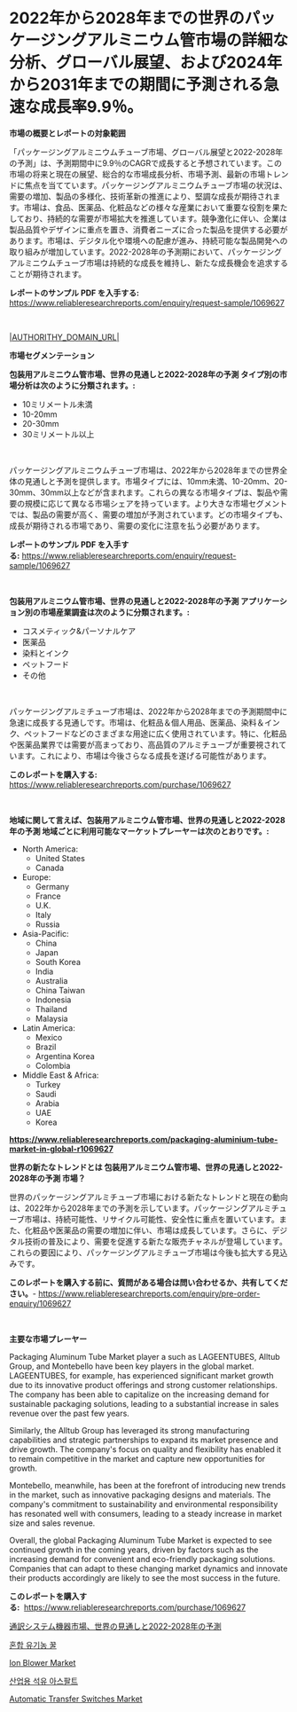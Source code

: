 <p><h1>2022年から2028年までの世界のパッケージングアルミニウム管市場の詳細な分析、グローバル展望、および2024年から2031年までの期間に予測される急速な成長率9.9％。</h1></p><p><strong>市場の概要とレポートの対象範囲</strong></p>
<p><p>「パッケージングアルミニウムチューブ市場、グローバル展望と2022-2028年の予測」は、予測期間中に9.9％のCAGRで成長すると予想されています。この市場の将来と現在の展望、総合的な市場成長分析、市場予測、最新の市場トレンドに焦点を当てています。パッケージングアルミニウムチューブ市場の状況は、需要の増加、製品の多様化、技術革新の推進により、堅調な成長が期待されます。市場は、食品、医薬品、化粧品などの様々な産業において重要な役割を果たしており、持続的な需要が市場拡大を推進しています。競争激化に伴い、企業は製品品質やデザインに重点を置き、消費者ニーズに合った製品を提供する必要があります。市場は、デジタル化や環境への配慮が進み、持続可能な製品開発への取り組みが増加しています。2022-2028年の予測期において、パッケージングアルミニウムチューブ市場は持続的な成長を維持し、新たな成長機会を追求することが期待されます。</p></p>
<p><strong>レポートのサンプル PDF を入手する:</strong> <a href="https://www.reliableresearchreports.com/enquiry/request-sample/1069627">https://www.reliableresearchreports.com/enquiry/request-sample/1069627</a></p>
<p>&nbsp;</p>
<p><a href="|AUTHORITHY_DOMAIN_URL|">|AUTHORITHY_DOMAIN_URL|</a></p>
<p><strong>市場セグメンテーション</strong></p>
<p><strong>包装用アルミニウム管市場、世界の見通しと2022-2028年の予測 タイプ別の市場分析は次のように分類されます。:</strong></p>
<p><ul><li>10ミリメートル未満</li><li>10-20mm</li><li>20-30mm</li><li>30ミリメートル以上</li></ul></p>
<p>&nbsp;</p>
<p><p>パッケージングアルミニウムチューブ市場は、2022年から2028年までの世界全体の見通しと予測を提供します。市場タイプには、10mm未満、10-20mm、20-30mm、30mm以上などが含まれます。これらの異なる市場タイプは、製品や需要の規模に応じて異なる市場シェアを持っています。より大きな市場セグメントでは、製品の需要が高く、需要の増加が予測されています。どの市場タイプも、成長が期待される市場であり、需要の変化に注意を払う必要があります。</p></p>
<p><strong>レポートのサンプル PDF を入手する:</strong>&nbsp;<a href="https://www.reliableresearchreports.com/enquiry/request-sample/1069627">https://www.reliableresearchreports.com/enquiry/request-sample/1069627</a></p>
<p>&nbsp;</p>
<p><strong> 包装用アルミニウム管市場、世界の見通しと2022-2028年の予測 アプリケーション別の市場産業調査は次のように分類されます。:</strong></p>
<p><ul><li>コスメティック&パーソナルケア</li><li>医薬品</li><li>染料とインク</li><li>ペットフード</li><li>その他</li></ul></p>
<p>&nbsp;</p>
<p><p>パッケージングアルミチューブ市場は、2022年から2028年までの予測期間中に急速に成長する見通しです。市場は、化粧品＆個人用品、医薬品、染料＆インク、ペットフードなどのさまざまな用途に広く使用されています。特に、化粧品や医薬品業界では需要が高まっており、高品質のアルミチューブが重要視されています。これにより、市場は今後さらなる成長を遂げる可能性があります。</p></p>
<p><strong>このレポートを購入する:</strong>&nbsp; <a href="https://www.reliableresearchreports.com/purchase/1069627">https://www.reliableresearchreports.com/purchase/1069627</a></p>
<p>&nbsp;</p>
<p><strong>地域に関して言えば、包装用アルミニウム管市場、世界の見通しと2022-2028年の予測 地域ごとに利用可能なマーケットプレーヤーは次のとおりです。:</strong></p>
<p><ul>
    <li>
        North America:
        <ul>
            <li>United States</li>
            <li>Canada</li>
        </ul>
    </li>
    <li>
        Europe:
        <ul>
            <li>Germany</li>
            <li>France</li>
            <li>U.K.</li>
            <li>Italy</li>
            <li>Russia</li>
        </ul>
    </li>
    <li>
        Asia-Pacific:
        <ul>
            <li>China</li>
            <li>Japan</li>
            <li>South Korea</li>
            <li>India</li>
            <li>Australia</li>
            <li>China Taiwan</li>
            <li>Indonesia</li>
            <li>Thailand</li>
            <li>Malaysia</li>
        </ul>
    </li>
    <li>
        Latin America:
        <ul>
            <li>Mexico</li>
            <li>Brazil</li>
            <li>Argentina Korea</li>
            <li>Colombia</li>
        </ul>
    </li>
    <li>
        Middle East & Africa:
        <ul>
            <li>Turkey</li>
            <li>Saudi</li>
            <li>Arabia</li>
            <li>UAE</li>
            <li>Korea</li>
        </ul>
    </li>
    </ul></p>
<p><strong><a href="https://www.reliableresearchreports.com/packaging-aluminium-tube-market-in-global-r1069627">https://www.reliableresearchreports.com/packaging-aluminium-tube-market-in-global-r1069627</a></strong>&nbsp;</p>
<p><strong>世界の新たなトレンドとは 包装用アルミニウム管市場、世界の見通しと2022-2028年の予測 市場？</strong></p>
<p><p>世界のパッケージングアルミチューブ市場における新たなトレンドと現在の動向は、2022年から2028年までの予測を示しています。パッケージングアルミチューブ市場は、持続可能性、リサイクル可能性、安全性に重点を置いています。また、化粧品や医薬品の需要の増加に伴い、市場は成長しています。さらに、デジタル技術の普及により、需要を促進する新たな販売チャネルが登場しています。これらの要因により、パッケージングアルミチューブ市場は今後も拡大する見込みです。</p></p>
<p><strong>このレポートを購入する前に、質問がある場合は問い合わせるか、共有してください。</strong>- <a href="https://www.reliableresearchreports.com/enquiry/pre-order-enquiry/1069627">https://www.reliableresearchreports.com/enquiry/pre-order-enquiry/1069627</a></p>
<p>&nbsp;</p>
<p><strong>主要な市場プレーヤー</strong></p>
<p><p>Packaging Aluminum Tube Market player a such as LAGEENTUBES, Alltub Group, and Montebello have been key players in the global market. LAGEENTUBES, for example, has experienced significant market growth due to its innovative product offerings and strong customer relationships. The company has been able to capitalize on the increasing demand for sustainable packaging solutions, leading to a substantial increase in sales revenue over the past few years.</p><p>Similarly, the Alltub Group has leveraged its strong manufacturing capabilities and strategic partnerships to expand its market presence and drive growth. The company's focus on quality and flexibility has enabled it to remain competitive in the market and capture new opportunities for growth.</p><p>Montebello, meanwhile, has been at the forefront of introducing new trends in the market, such as innovative packaging designs and materials. The company's commitment to sustainability and environmental responsibility has resonated well with consumers, leading to a steady increase in market size and sales revenue.</p><p>Overall, the global Packaging Aluminum Tube Market is expected to see continued growth in the coming years, driven by factors such as the increasing demand for convenient and eco-friendly packaging solutions. Companies that can adapt to these changing market dynamics and innovate their products accordingly are likely to see the most success in the future.</p></p>
<p><strong>このレポートを購入する:</strong>&nbsp;&nbsp;<a href="https://www.reliableresearchreports.com/purchase/1069627">https://www.reliableresearchreports.com/purchase/1069627</a></p>
<p><p><a href="https://github.com/MosesSpinka1914/Market-Research-Report-List-2/blob/main/8331944130984.md">通訳システム機器市場、世界の見通しと2022-2028年の予測</a></p><p><a href="https://github.com/apple8975768/Market-Research-Report-List-1/blob/main/9060910119400.md">혼합 유기농 꿀</a></p><p><a href="https://issuu.com/reportprime-2/docs/ion-blower-market-size-2030.pptx">Ion Blower Market</a></p><p><a href="https://github.com/hzumrdvas204296/Market-Research-Report-List-2/blob/main/2693447119401.md">산업용 석유 아스팔트</a></p><p><a href="https://github.com/goodweq44/Market-Research-Report-List-1/blob/main/automatic-transfer-switches-market.md">Automatic Transfer Switches Market</a></p></p>